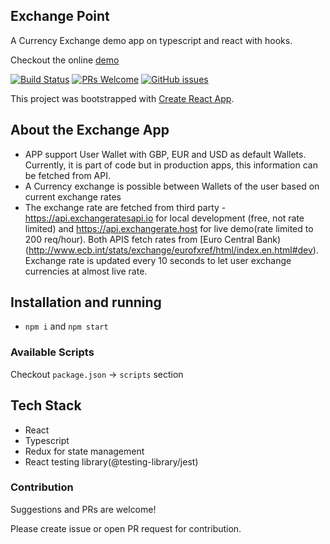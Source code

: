 ## Exchange Point

A Currency Exchange demo app on typescript and react with hooks.

Checkout the online [demo](exchangepoint.netlify.app)

[![Build Status](https://travis-ci.org/anubhavsrivastava/exchanger.svg?branch=master)](https://travis-ci.org/anubhavsrivastava/exchanger)
[![PRs Welcome](https://img.shields.io/badge/PRs-welcome-brightgreen.svg?style=flat-square)](https://github.com/anubhavsrivastava/exchanger/)
[![GitHub issues](https://img.shields.io/github/issues/anubhavsrivastava/exchanger.svg?style=flat-square)](https://github.com/anubhavsrivastava/exchanger/issues)

This project was bootstrapped with [Create React App](https://github.com/facebook/create-react-app).

## About the Exchange App

-   APP support User Wallet with GBP, EUR and USD as default Wallets. Currently, it is part of code but in production apps, this information can be fetched from API.
-   A Currency exchange is possible between Wallets of the user based on current exchange rates
-   The exchange rate are fetched from third party - https://api.exchangeratesapi.io for local development (free, not rate limited) and https://api.exchangerate.host for live demo(rate limited to 200 req/hour). Both APIS fetch rates from [Euro Central Bank)(http://www.ecb.int/stats/exchange/eurofxref/html/index.en.html#dev). Exchange rate is updated every 10 seconds to let user exchange currencies at almost live rate.

## Installation and running

-   `npm i` and `npm start`

### Available Scripts

Checkout `package.json` -> `scripts` section

## Tech Stack

-   React
-   Typescript
-   Redux for state management
-   React testing library(@testing-library/jest)

### Contribution

Suggestions and PRs are welcome!

Please create issue or open PR request for contribution.
